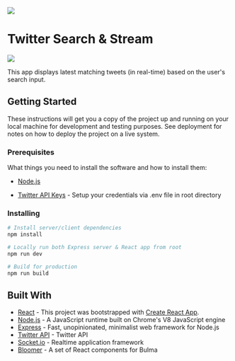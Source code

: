 ![](https://i.imgur.com/5J9WDiy.png)

# Twitter Search & Stream

![](https://i.imgur.com/rcv19m1.gif)

This app displays latest matching tweets (in real-time) based on the user's search input.

## Getting Started

These instructions will get you a copy of the project up and running on your local machine for development and testing purposes. See deployment for notes on how to deploy the project on a live system.

### Prerequisites

What things you need to install the software and how to install them:

- [Node.js](https://nodejs.org/en/)

- [Twitter API Keys](https://developer.twitter.com/) - Setup your credentials via .env file in root directory

### Installing

```bash
# Install server/client dependencies
npm install

# Locally run both Express server & React app from root
npm run dev

# Build for production
npm run build
```

## Built With

- [React](https://reactjs.org/) - This project was bootstrapped with [Create React App](https://github.com/facebook/create-react-app).
- [Node.js](https://nodejs.org/en/) - A JavaScript runtime built on Chrome's V8 JavaScript engine
- [Express](https://expressjs.com/) - Fast, unopinionated, minimalist web framework for Node.js
- [Twitter API](https://www.npmjs.com/package/twitter) - Twitter API
- [Socket.io](https://socket.io/) - Realtime application framework
- [Bloomer](https://bloomer.js.org/#/) - A set of React components for Bulma
